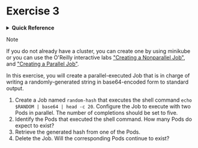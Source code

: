 # Exercise 3

<details>
<summary><b>Quick Reference</b></summary>
<p>

* Namespace: `default`<br>
* Documentation: [Jobs](https://kubernetes.io/docs/concepts/workloads/controllers/job/)

</p>
</details>

> [!NOTE]
> If you do not already have a cluster, you can create one by using minikube or you can use the O'Reilly interactive labs ["Creating a Nonparallel Job"](https://learning.oreilly.com/scenarios/creating-a-nonparallel/9781098163877/), and ["Creating a Parallel Job"](https://learning.oreilly.com/scenarios/creating-a-parallel/9781098163884/).

In this exercise, you will create a parallel-executed Job that is in charge of writing a randomly-generated string in base64-encoded form to standard output.

1. Create a Job named `random-hash` that executes the shell command `echo $RANDOM | base64 | head -c 20`. Configure the Job to execute with two Pods in parallel. The number of completions should be set to five.
2. Identify the Pods that executed the shell command. How many Pods do expect to exist?
3. Retrieve the generated hash from one of the Pods.
4. Delete the Job. Will the corresponding Pods continue to exist?